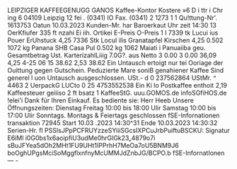 LEIPZIGER KAFFEEGENUGG GANOS Kaffee-Kontor Kostere »6 D i ttr i Chr ing 6 04109 Leipzig 12 fei . (0341) IO Fax. (0341) 2 1273 1 1 Qu!ttung-Nr'. 1613753 Oatun 10.03.2023 Kunden-Mr. har Baroerkaut Uhr zeit 14:30 13 OerKfiufer 335 ft nzahi Ei iih. Ortikei E-Preis O-Preis 1 I 7339 tk Lucui ius Pouer ErUhstuck 4,25 7336 Stk Locul iIis Granatapfel Kirschen 4,25 0.502 1072 kg Panana SHB Casa Pul 0.502 kg 1062 Maiati i Panuaiiba geu. Gesamtbetrag Ust. KarterizahlLiiig 7.0G?. aus Netto 3 0.00 3 0.00 36,09 4,25 4-25 06 15 38.62 2,53 38.62 Ein Untausch ertoigt nur tei Ooriage der Ouittung gegen Gutschein. Peduzierte Mare soniB genahiener Kaffee Sind generel l uon Untausch ausgeschlossen. USt.- d 0 237562864 UStMr. ^ 4463 2 UerpackG LUCto 0 25 4753552538 Ein Ki lo Postkaffee enthoit 2,19 Kaffeesteuer geiiiso 2 ft bsatz 1 KaffeeStG. uuu.GOMOS.de infoSGfiHOS.de !elei'i Dank für Ihren Einkauf. Es bediente sie: Herr Heeb Unsere Öffnungszeiten: Dienstag Freitag 10:00 bis 18:00 Ulir Samstag 10:00 bis 17:00 Ulir Sonntags. Montags & Feiertags geschlossen fSE-Infornationen transaktion 72945 Start 10.03 .2023 14:30^31 Ende 10.03.2023 14:30:32 Serien-Hr. fl PSSIsJPpPCFRUYzzeSYiiiSGcsIXPCuJrbPuiftuBSCKU: Signatur E6iMl i0G0bs1x6aoipfiU3udMe0hrGlGk23„4879o7i sBuJFYea5dOh2MHt1FU9UHt1IPPrhH7MeOa7oU5BNM9J6 boOghUPgsMciSoMggflxnfnyMcUMMJdZnbJG/BCPO.b fSE-InfornatIonen — -